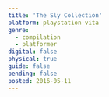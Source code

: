 ```yaml
---
title: 'The Sly Collection'
platform: playstation-vita
genre:
  - compilation
  - platformer
digital: false
physical: true
guide: false
pending: false
posted: 2016-05-11
---
```

